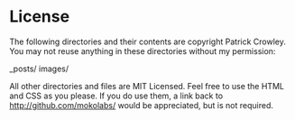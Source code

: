 License
=======

The following directories and their contents are copyright Patrick Crowley. You may not reuse anything in these directories without my permission:

_posts/
images/

All other directories and files are MIT Licensed. Feel free to use the HTML and CSS as you please. If you do use them, a link back to http://github.com/mokolabs/ would be appreciated, but is not required.
